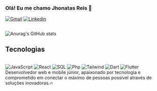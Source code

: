 ### Olá! Eu me chamo Jhonatas Reis 👋
[![Gmail](https://img.shields.io/badge/Gmail-D14836?style=for-the-badge&logo=gmail&logoColor=white)](mailto:programador.jhonatasreis@gmail.com)
[![Linkedin](https://img.shields.io/badge/LinkedIn-0077B5?style=for-the-badge&logo=linkedin&logoColor=white)](https://www.linkedin.com/in/jhonatas-reis-77109330b/)
##
![Anurag's GitHub stats](https://github-readme-stats.vercel.app/api?username=JhonatasReis3&show_icons=true&theme=gotham)
##
## Tecnologias
<div style="display:inline_block"> </br>
  <img alt = "JavaScript" src="https://img.shields.io/badge/JavaScript-35EDE7?style=for-the-badge&logo=javascript&logoColor=black" />
  <img alt = "React" src="https://img.shields.io/badge/React-35EDE7?style=for-the-badge&logo=react&logoColor=black" />
  <img alt = "SQL" src="https://img.shields.io/badge/MySQL-35EDE7?style=for-the-badge&logo=mysql&logoColor=black" />
  <img alt = "Php" src="https://img.shields.io/badge/PHP-35EDE7?style=for-the-badge&logo=php&logoColor=black">
  <img alt = "Tailwind" src="https://img.shields.io/badge/Tailwind_CSS-35EDE7?style=for-the-badge&logo=tailwind-css&logoColor=black"/>
  <img alt ="Dart" src="https://img.shields.io/badge/Dart-35EDE7?style=for-the-badge&logo=dart&logoColor=black"/>
  <img alt ="Flutter" src="https://img.shields.io/badge/Flutter-35EDE7?style=for-the-badge&logo=flutter&logoColor=black"/>
</div>
Desenvolvedor web e mobile júnior, apaixonado por tecnologia e comprometido em conectar o máximo de pessoas possível através de soluções inovadoras.🔥
